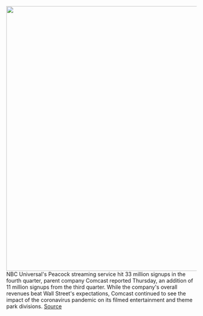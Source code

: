 <img src='https://cdn.vox-cdn.com/thumbor/AniiIE7tdR2P0LwFaJhRljN1q1U=/0x0:1020x680/1200x800/filters:focal(429x259:591x421)/cdn.vox-cdn.com/uploads/chorus_image/image/68733197/comcast.1419979278.0.jpg' width='700px' /><br/>
NBC Universal's Peacock streaming service hit 33 million signups in the fourth quarter, parent company Comcast reported Thursday, an addition of 11 million signups from the third quarter. While the company's overall revenues beat Wall Street's expectations, Comcast continued to see the impact of the coronavirus pandemic on its filmed entertainment and theme park divisions.
<a href='https://www.theverge.com/2021/1/28/22253988/peacock-nbcuniversal-comcast-streaming-broadband'> Source <a/>